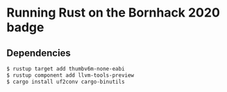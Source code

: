 # Running Rust on the Bornhack 2020 badge

## Dependencies
```bash
$ rustup target add thumbv6m-none-eabi
$ rustup component add llvm-tools-preview
$ cargo install uf2conv cargo-binutils
```

